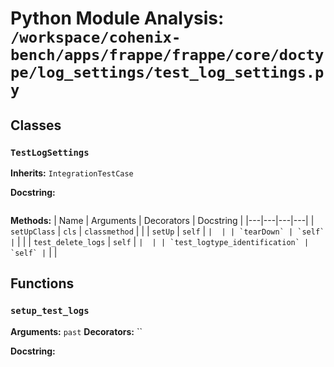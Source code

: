 # Python Module Analysis: `/workspace/cohenix-bench/apps/frappe/frappe/core/doctype/log_settings/test_log_settings.py`

## Classes

### `TestLogSettings`
**Inherits:** `IntegrationTestCase`


**Docstring:**
```

```

**Methods:**
| Name | Arguments | Decorators | Docstring |
|---|---|---|---|
| `setUpClass` | `cls` | `classmethod` |  |
| `setUp` | `self` | `` |  |
| `tearDown` | `self` | `` |  |
| `test_delete_logs` | `self` | `` |  |
| `test_logtype_identification` | `self` | `` |  |





## Functions

### `setup_test_logs`
**Arguments:** `past`
**Decorators:** ``

**Docstring:**
```

```

